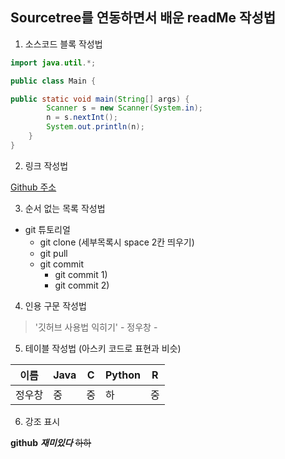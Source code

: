 ## Sourcetree를 연동하면서 배운 readMe 작성법


1. 소스코드 블록 작성법

```java
import java.util.*;

public class Main {

public static void main(String[] args) {
		Scanner s = new Scanner(System.in);
		n = s.nextInt();
		System.out.println(n);
	}
}
```


2. 링크 작성법

[Github 주소](https://github.com/JeongWooChang/Sourcetree-tutorial.git)
	

3. 순서 없는 목록 작성법

* git 튜토리얼
  * git clone (세부목록시 space 2칸 띄우기)
  * git pull
  * git commit
    * git commit 1)
    * git commit 2)
    

4. 인용 구문 작성법

> '깃허브 사용법 익히기' - 정우창 -
  
		
5. 테이블 작성법 (아스키 코드로 표현과 비슷)

이름|Java|C|Python|R|
---|---|---|---|---|
정우창|중|중|하|중|


6. 강조 표시

**github** ***재미있다*** ~~하하~~
